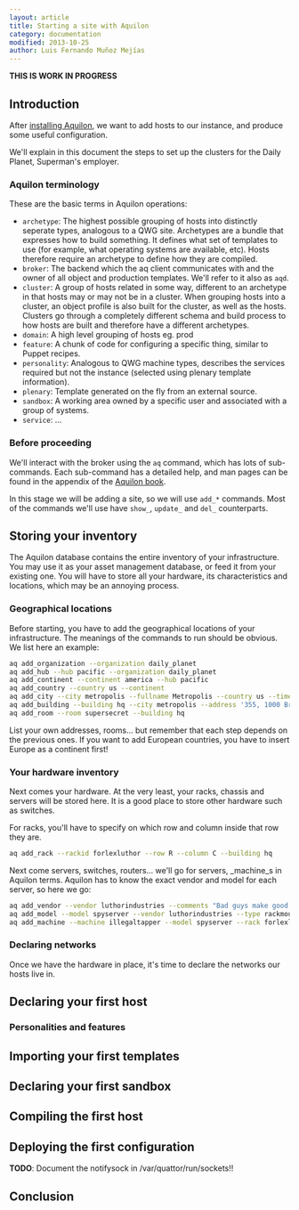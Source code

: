 ```yaml
---
layout: article
title: Starting a site with Aquilon
category: documentation
modified: 2013-10-25
author: Luis Fernando Muñoz Mejías
---
```


**THIS IS WORK IN PROGRESS**

## Introduction

After
[installing Aquilon](/documentation/2012/10/31/install-aquilon.html), we
want to add hosts to our instance, and produce some useful
configuration.

We'll explain in this document the steps to set up the clusters
for the Daily Planet, Superman's employer.

### Aquilon terminology

These are the basic terms in Aquilon operations:

* `archetype`: The highest possible grouping of hosts into distinctly
    seperate types, analogous to a QWG site. Archetypes are a bundle
    that expresses how to build something. It defines what set of
    templates to use (for example, what operating systems are
    available, etc).  Hosts therefore require an archetype to define
    how they are compiled.
* `broker`: The backend which the aq client communicates with and the
    owner of all object and production templates.  We'll refer to it
    also as `aqd`.
* `cluster`: A group of hosts related in some way, different to an
    archetype in that hosts may or may not be in a cluster. When
    grouping hosts into a cluster, an object profile is also built for
    the cluster, as well as the hosts. Clusters go through a
    completely different schema and build process to how hosts are
    built and therefore have a different archetypes.
* `domain`: A high level grouping of hosts eg. prod
* `feature`: A chunk of code for configuring a specific thing, similar
    to Puppet recipes.
* `personality`: Analogous to QWG machine types, describes the
    services required but not the instance (selected using plenary
    template information).
* `plenary`: Template generated on the fly from an external
    source.
* `sandbox`: A working area owned by a specific user and associated
    with a group of systems.
* `service`:   ...

### Before proceeding

We'll interact with the broker using the `aq` command, which has lots
of sub-commands.  Each sub-command has a detailed help, and man pages
can be found in the appendix of the [Aquilon book](http://FIXME).

In this stage we will be adding a site, so we will use `add_*`
commands.  Most of the commands we'll use have `show_`, `update_` and
`del_` counterparts.

## Storing your inventory

The Aquilon database contains the entire inventory of your
infrastructure.  You may use it as your asset management database, or
feed it from your existing one.  You will have to store all your
hardware, its characteristics and locations, which may be an annoying
process.

### Geographical locations

Before starting, you have to add the geographical locations of your
infrastructure.  The meanings of the commands to run should be
obvious.  We list here an example:

```bash
aq add_organization --organization daily_planet
aq add_hub --hub pacific --organization daily_planet
aq add_continent --continent america --hub pacific
aq add_country --country us --continent
aq add_city --city metropolis --fullname Metropolis --country us --timezone dct
aq add_building --building hq --city metropolis --address '355, 1000 Broadway'
aq add_room --room supersecret --building hq
```

List your own addresses, rooms...  but remember that each step depends
on the previous ones.  If you want to add European countries, you have
to insert Europe as a continent first!

### Your hardware inventory

Next comes your hardware.  At the very least, your racks, chassis and
servers will be stored here.  It is a good place to store other
hardware such as switches.

For racks, you'll have to specify on which row and column inside that
row they are.

```sh
aq add_rack --rackid forlexluthor --row R --column C --building hq
```

Next come servers, switches, routers... we'll go for servers,
_machine_s in Aquilon terms.  Aquilon has to know the exact vendor and
model for each server, so here we go:

```sh
aq add_vendor --vendor luthorindustries --comments "Bad guys make good sells"
aq add_model --model spyserver --vendor luthorindustries --type rackmount
aq add_machine --machine illegaltapper --model spyserver --rack forlexluthor
```

### Declaring networks

Once we have the hardware in place, it's time to declare the networks
our hosts live in.



## Declaring your first host

### Personalities and features

## Importing your first templates

## Declaring your first sandbox

## Compiling the first host

## Deploying the first configuration

**TODO**: Document the notifysock in /var/quattor/run/sockets!!

## Conclusion
